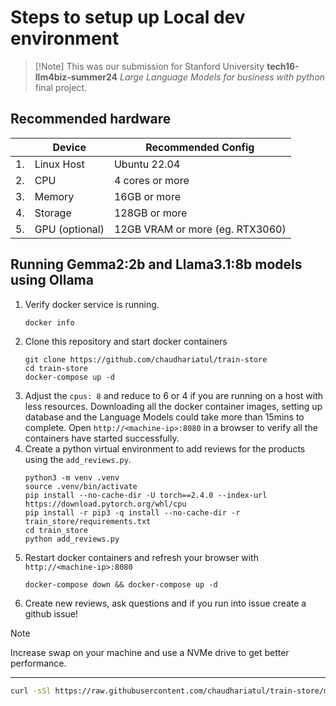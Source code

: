 # Steps to setup up Local dev environment

> [!Note] This was our submission for Stanford University **tech16-llm4biz-summer24** *Large Language Models for business with python* final project.

## Recommended hardware
||**Device**|**Recommended Config**|
|-|-|-|
|1.|Linux Host|Ubuntu 22.04|
|2.|CPU|4 cores or more|
|3.|Memory|16GB or more|
|4.|Storage|128GB or more|
|5.|GPU (optional)|12GB VRAM or more (eg. RTX3060)|


## Running Gemma2:2b and Llama3.1:8b models using Ollama

1. Verify docker service is running.
   ```bash
   docker info
   ```
2. Clone this repository and start docker containers
   ```
   git clone https://github.com/chaudhariatul/train-store
   cd train-store
   docker-compose up -d
   ```
3. Adjust the `cpus: 8` and reduce to 6 or 4 if you are running on a host with less resources. Downloading all the docker container images, setting up database and the Language Models could take more than 15mins to complete. Open `http://<machine-ip>:8080` in a browser to verify all the containers have started successfully.
4. Create a python virtual environment to add reviews for the products using the `add_reviews.py`.
   ```
   python3 -m venv .venv
   source .venv/bin/activate
   pip install --no-cache-dir -U torch==2.4.0 --index-url https://download.pytorch.org/whl/cpu
   pip install -r pip3 -q install --no-cache-dir -r train_store/requirements.txt
   cd train_store
   python add_reviews.py
   ```
5. Restart docker containers and refresh your browser with `http://<machine-ip>:8080`
   ```
   docker-compose down && docker-compose up -d
   ```
6. Create new reviews, ask questions and if you run into issue create a github issue!

> [!NOTE]
> Increase swap on your machine and use a NVMe drive to get better performance.

---

```bash
curl -sSl https://raw.githubusercontent.com/chaudhariatul/train-store/main/setup_train_store_demo.sh | bash
```